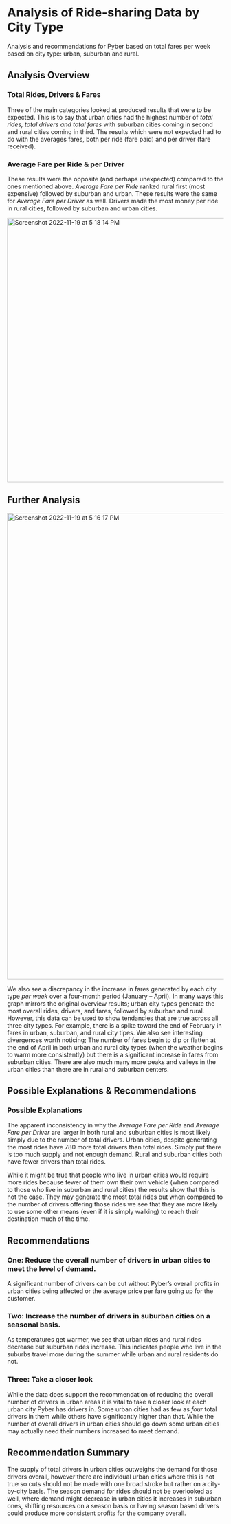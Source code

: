 # Analysis of Ride-sharing Data by City Type

Analysis and recommendations for Pyber based on total fares per week based on city type: urban, suburban and rural.

## Analysis Overview

### Total Rides, Drivers & Fares

Three of the main categories looked at produced results that were to be expected. This is to say that urban cities had the highest number of _total rides, total drivers and total fares_ with suburban cities coming in second and rural cities coming in third. The results which were not expected had to do with the averages fares, both per ride (fare paid) and per driver (fare received).

### Average Fare per Ride & per Driver

These results were the opposite (and perhaps unexpected) compared to the ones mentioned above. _Average Fare per Ride_ ranked rural first (most expensive) followed by suburban and urban. These results were the same for _Average Fare per Driver_ as well. Drivers made the most money per ride in rural cities, followed by suburban and urban cities. 

<img width="615" alt="Screenshot 2022-11-19 at 5 18 14 PM" src="https://user-images.githubusercontent.com/115502048/202873566-394de921-0fea-498a-aed6-4d1ba043bd0b.png">

## Further Analysis

<img width="1085" alt="Screenshot 2022-11-19 at 5 16 17 PM" src="https://user-images.githubusercontent.com/115502048/202873497-501a61ba-312c-4832-947b-b176ed64a449.png">

We also see a discrepancy in the increase in fares generated by each city type _per week_ over a four-month period (January – April). In many ways this graph mirrors the original overview results; urban city types generate the most overall rides, drivers, and fares, followed by suburban and rural. However, this data can be used to show tendancies that are true across all three city types. For example, there is a spike toward the end of February in fares in urban, suburban, and rural city tipes. We also see interesting divergences worth noticing; The number of fares begin to dip or flatten at the end of April in both urban and rural  city types (when the weather begins to warm more consistently) but there is a significant increase in fares from suburban cities. There are also much many more peaks and valleys in the urban cities than there are in rural and suburban centers. 

## Possible Explanations & Recommendations

### Possible Explanations

The apparent inconsistency in why the _Average Fare per Ride_ and _Average Fare per Driver_ are larger in both rural and suburban cities is most likely simply due to the number of total drivers. Urban cities, despite generating the most rides have 780 more total drivers than total rides. Simply put there is too much supply and not enough demand. Rural and suburban cities both have fewer drivers than total rides.

While it might be true that people who live in urban cities would require more rides because fewer of them own their own vehicle (when compared to those who live in suburban and rural cities) the results show that this is not the case. They may generate the most total rides but when compared to the number of drivers offering those rides we see that they are more likely to use some other means (even if it is simply walking) to reach their destination much of the time. 

## Recommendations

### One: Reduce the overall number of drivers in urban cities to meet the level of demand.

A significant number of drivers can be cut without Pyber’s overall profits in urban cities being affected or the average price per fare going up for the customer. 

### Two: Increase the number of drivers in suburban cities on a seasonal basis.

As temperatures get warmer, we see that urban rides and rural rides decrease but suburban rides increase. This indicates people who live in the suburbs travel more during the summer while urban and rural residents do not. 

 ### Three: Take a closer look

While the data does support the recommendation of reducing the overall number of drivers in urban areas it is vital to take a closer look at each urban city Pyber has drivers in. Some urban cities had as few as _four_ total drivers in them while others have significantly higher than that. While the number of overall drivers in urban cities should go down some urban cities may actually need their numbers increased to meet demand. 

## Recommendation Summary

The supply of total drivers in urban cities outweighs the demand for those drivers overall, however there are individual urban cities where this is not true so cuts should not be made with one broad stroke but rather on a city-by-city basis. The season demand for rides should not be overlooked as well, where demand might decrease in urban cities it increases in suburban ones, shifting resources on a season basis or having season based drivers could produce more consistent profits for the company overall. 
